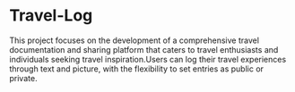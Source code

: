 # Travel-Log
This project focuses on the development of a comprehensive travel documentation and sharing platform that caters to travel enthusiasts and individuals seeking travel inspiration.Users can log their travel experiences through text and picture, with the flexibility to set entries as public or private. 
